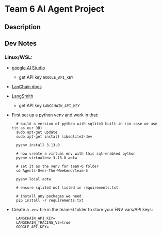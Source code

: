 # Team 6 AI Agent Project

## Description

## Dev Notes

### Linux/WSL:

- [google AI Studio](https://aistudio.google.com/prompts/new_chat)
  - get API key `GOOGLE_API_KEY`

- [LanChain docs](https://python.langchain.com/docs/introduction/)

- [LangSmith](https://smith.langchain.com/)
  - get API key `LANGCHAIN_API_KEY`

- First set up a python venv and work in that:

        # build a version of python with sqlite3 built-in (in case we use tit as our DB)
        sudo apt-get update
        sudo apt-get install libsqlite3-dev

        pyenv install 3.13.0

        # now vreate a virtual env with this sql-enabled python
        pyenv virtualenv 3.13.0 aotw

        # set it as the venv for team-6 folder
        cd Agents-Over-The-Weekend/team-6

        pyenv local aotw
        
        # ensure sqlite3 not listed in requirements.txt
        
        # install any packages we need
        pip install -r requirements.txt

- Create a `.env` file in the team-6 folder to store your ENV vars/API keys:

        LANGCHAIN_API_KEY=
        LANGCHAIN_TRACING_V2=true
        GOOGLE_API_KEY=
